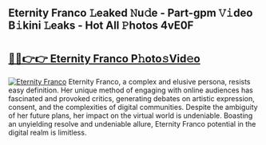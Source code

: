 ## Eternity Franco 𝙻eaked 𝙽u𝚍e - Part-gpm 𝚅𝚒deo B𝚒kini 𝙻eaks - Hot All 𝙿hotos 4vE0F

# <h2><a href="http://ld58lg4.urlbe.top/?page=Eternity+Franco">🔗🔗👉👉 Eternity Franco P𝚑oto𝚜Vid𝚎o</a></h2>

[![Eternity Franco](https://i.imgur.com/eBuTRDB.gif)](http://ld58lg4.urlbe.top/?page=Eternity+Franco)
Eternity Franco, a complex and elusive persona, resists easy definition. Her unique method of engaging with online audiences has fascinated and provoked critics, generating debates on artistic expression, consent, and the complexities of digital communities. Despite the ambiguity of her future plans, her impact on the virtual world is undeniable. Boasting an unyielding resolve and undeniable allure, Eternity Franco potential in the digital realm is limitless.
